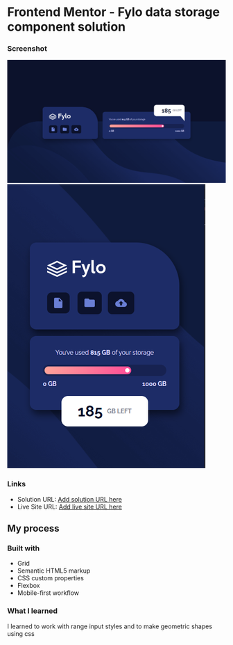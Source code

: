 # Frontend Mentor - Fylo data storage component solution

### Screenshot

![](./screenshots/desktop.PNG)
![](./screenshots/mobile.PNG)


### Links

- Solution URL: [Add solution URL here](https://github.com/Wellissonb/fylo-data-storage-component)
- Live Site URL: [Add live site URL here](https://wellissonb.github.io/fylo-data-storage-component/)

## My process


### Built with

- Grid
- Semantic HTML5 markup
- CSS custom properties
- Flexbox
- Mobile-first workflow


### What I learned

I learned to work with range input styles and to make geometric shapes using css

